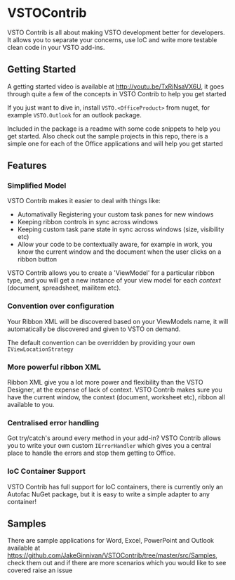 VSTOContrib
===========

VSTO Contrib is all about making VSTO development better for developers. It allows you to separate your concerns, use IoC and write more testable clean code in your VSTO add-ins.

## Getting Started
A getting started video is available at http://youtu.be/TxRjNsaVX6U, it goes through quite a few of the concepts in VSTO Contrib to help you get started

If you just want to dive in, install `VSTO.<OfficeProduct>` from nuget, for example `VSTO.Outlook` for an outlook package.

Included in the package is a readme with some code snippets to help you get started. Also check out the sample projects in this repo, there is a simple one for each of the Office applications and will help you get started

## Features
### Simplified Model
VSTO Contrib makes it easier to deal with things like:
 - Automativally Registering your custom task panes for new windows
 - Keeping ribbon controls in sync across windows
 - Keeping custom task pane state in sync across windows (size, visibility etc)
 - Allow your code to be contextually aware, for example in work, you know the current window and the document when the user clicks on a ribbon button

VSTO Contrib allows you to create a 'ViewModel' for a particular ribbon type, and you will get a new instance of your view model for each *context* (document, spreadsheet, mailitem etc).

### Convention over configuration
Your Ribbon XML will be discovered based on your ViewModels name, it will automatically be discovered and given to VSTO on demand.

The default convention can be overridden by providing your own `IViewLocationStrategy` 

### More powerful ribbon XML
Ribbon XML give you a lot more power and flexibility than the VSTO Designer, at the expense of lack of context. VSTO Contrib makes sure you have the current window, the context (document, worksheet etc), ribbon all available to you.

### Centralised error handling
Got try/catch's around every method in your add-in? VSTO Contrib allows you to write your own custom `IErrorHandler` which gives you a central place to handle the errors and stop them getting to Office.

### IoC Container Support
VSTO Contrib has full support for IoC containers, there is currently only an Autofac NuGet package, but it is easy to write a simple adapter to any container!

## Samples
There are sample applications for Word, Excel, PowerPoint and Outlook available at https://github.com/JakeGinnivan/VSTOContrib/tree/master/src/Samples, check them out and if there are more scenarios which you would like to see covered raise an issue